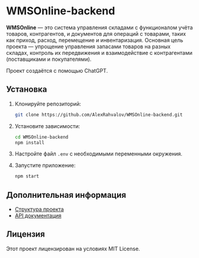 # WMSOnline-backend
**WMSOnline** — это система управления складами с функционалом учёта товаров, контрагентов, и документов для операций с товарами, таких как приход, расход, перемещение и инвентаризация. Основная цель проекта — упрощение управления запасами товаров на разных складах, контроль их передвижения и взаимодействие с контрагентами (поставщиками и покупателями).

Проект создаётся с помощью ChatGPT.

## Установка

1. Клонируйте репозиторий:
   ```bash
   git clone https://github.com/AlexRahvalov/WMSOnline-backend.git
   ```
2. Установите зависимости:
   ```bash
   cd WMSOnline-backend
   npm install
   ```

3. Настройте файл `.env` с необходимыми переменными окружения.

4. Запустите приложение:
   ```bash
   npm start
   ```

## Дополнительная информация
- [Структура проекта](https://github.com/AlexRahvalov/WMSOnline-backend/wiki/%D0%A1%D1%82%D1%83%D1%80%D0%BA%D1%82%D1%83%D1%80%D0%B0-%D0%BF%D1%80%D0%BE%D0%B5%D0%BA%D1%82%D0%B0)
- [API документация](https://github.com/AlexRahvalov/WMSOnline-backend/wiki/API)

## Лицензия
Этот проект лицензирован на условиях MIT License.
